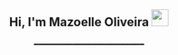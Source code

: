<h2 align="center">
  Hi, I'm Mazoelle Oliveira
  <img src="https://raw.githubusercontent.com/MartinHeinz/MartinHeinz/master/wave.gif" width="30px"/>
</h2>

<p align="center">━━━━━━━━━━━━━━━━━━━━━━━</p>



